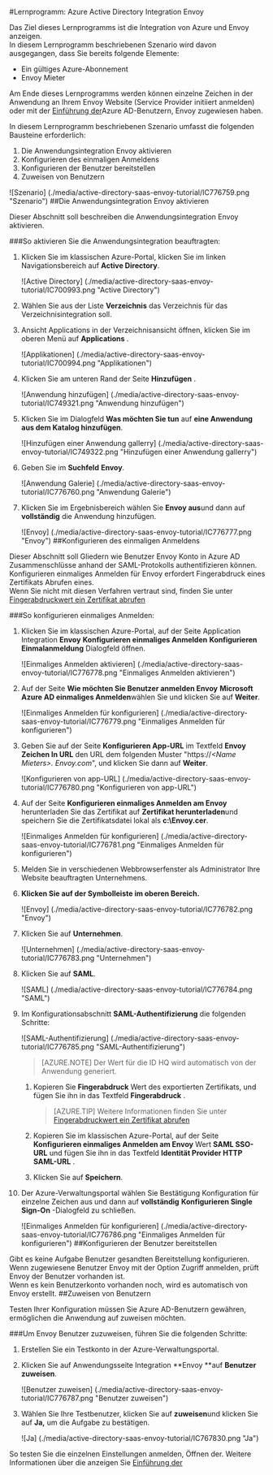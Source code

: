 <properties 
    pageTitle="Lernprogramm: Azure Active Directory Integration Envoy | Microsoft Azure" 
    description="Erfahren Sie, wie mit Envoy Azure Active Directory-auf automatisierte Bereitstellung und mehr!" 
    services="active-directory" 
    authors="jeevansd"  
    documentationCenter="na" 
    manager="femila"/>
<tags 
    ms.service="active-directory" 
    ms.devlang="na" 
    ms.topic="article" 
    ms.tgt_pltfrm="na" 
    ms.workload="identity" 
    ms.date="09/29/2016" 
    ms.author="jeedes" />

#<a name="tutorial-azure-active-directory-integration-with-envoy"></a>Lernprogramm: Azure Active Directory Integration Envoy
  
Das Ziel dieses Lernprogramms ist die Integration von Azure und Envoy anzeigen.  
In diesem Lernprogramm beschriebenen Szenario wird davon ausgegangen, dass Sie bereits folgende Elemente:

-   Ein gültiges Azure-Abonnement
-   Envoy Mieter
  
Am Ende dieses Lernprogramms werden können einzelne Zeichen in der Anwendung an Ihrem Envoy Website (Service Provider initiiert anmelden) oder mit der [Einführung der](active-directory-saas-access-panel-introduction.md)Azure AD-Benutzern, Envoy zugewiesen haben.
  
In diesem Lernprogramm beschriebenen Szenario umfasst die folgenden Bausteine erforderlich:

1.  Die Anwendungsintegration Envoy aktivieren
2.  Konfigurieren des einmaligen Anmeldens
3.  Konfigurieren der Benutzer bereitstellen
4.  Zuweisen von Benutzern

![Szenario] (./media/active-directory-saas-envoy-tutorial/IC776759.png "Szenario")
##<a name="enabling-the-application-integration-for-envoy"></a>Die Anwendungsintegration Envoy aktivieren
  
Dieser Abschnitt soll beschreiben die Anwendungsintegration Envoy aktivieren.

###<a name="to-enable-the-application-integration-for-envoy-perform-the-following-steps"></a>So aktivieren Sie die Anwendungsintegration beauftragten:

1.  Klicken Sie im klassischen Azure-Portal, klicken Sie im linken Navigationsbereich auf **Active Directory**.

    ![Active Directory] (./media/active-directory-saas-envoy-tutorial/IC700993.png "Active Directory")

2.  Wählen Sie aus der Liste **Verzeichnis** das Verzeichnis für das Verzeichnisintegration soll.

3.  Ansicht Applications in der Verzeichnisansicht öffnen, klicken Sie im oberen Menü auf **Applications** .

    ![Applikationen] (./media/active-directory-saas-envoy-tutorial/IC700994.png "Applikationen")

4.  Klicken Sie am unteren Rand der Seite **Hinzufügen** .

    ![Anwendung hinzufügen] (./media/active-directory-saas-envoy-tutorial/IC749321.png "Anwendung hinzufügen")

5.  Klicken Sie im Dialogfeld **Was möchten Sie tun** auf **eine Anwendung aus dem Katalog hinzufügen**.

    ![Hinzufügen einer Anwendung gallerry] (./media/active-directory-saas-envoy-tutorial/IC749322.png "Hinzufügen einer Anwendung gallerry")

6.  Geben Sie im **Suchfeld** **Envoy**.

    ![Anwendung Galerie] (./media/active-directory-saas-envoy-tutorial/IC776760.png "Anwendung Galerie")

7.  Klicken Sie im Ergebnisbereich wählen Sie **Envoy aus**und dann auf **vollständig** die Anwendung hinzufügen.

    ![Envoy] (./media/active-directory-saas-envoy-tutorial/IC776777.png "Envoy")
##<a name="configuring-single-sign-on"></a>Konfigurieren des einmaligen Anmeldens
  
Dieser Abschnitt soll Gliedern wie Benutzer Envoy Konto in Azure AD Zusammenschlüsse anhand der SAML-Protokolls authentifizieren können.  
Konfigurieren einmaliges Anmelden für Envoy erfordert Fingerabdruck eines Zertifikats Abrufen eines.  
Wenn Sie nicht mit diesen Verfahren vertraut sind, finden Sie unter [Fingerabdruckwert ein Zertifikat abrufen](http://youtu.be/YKQF266SAxI)

###<a name="to-configure-single-sign-on-perform-the-following-steps"></a>So konfigurieren einmaliges Anmelden:

1.  Klicken Sie im klassischen Azure-Portal, auf der Seite Application Integration **Envoy** **Konfigurieren einmaliges Anmelden** **Konfigurieren Einmalanmeldung** Dialogfeld öffnen.

    ![Einmaliges Anmelden aktivieren] (./media/active-directory-saas-envoy-tutorial/IC776778.png "Einmaliges Anmelden aktivieren")

2.  Auf der Seite **Wie möchten Sie Benutzer anmelden Envoy** **Microsoft Azure AD einmaliges Anmelden**wählen Sie und klicken Sie auf **Weiter**.

    ![Einmaliges Anmelden für konfigurieren] (./media/active-directory-saas-envoy-tutorial/IC776779.png "Einmaliges Anmelden für konfigurieren")

3.  Geben Sie auf der Seite **Konfigurieren App-URL** im Textfeld **Envoy Zeichen In URL** den URL dem folgenden Muster "https://*\<Name Mieters\>. Envoy.com*", und klicken Sie dann auf **Weiter**.

    ![Konfigurieren von app-URL] (./media/active-directory-saas-envoy-tutorial/IC776780.png "Konfigurieren von app-URL")

4.  Auf der Seite **Konfigurieren einmaliges Anmelden am Envoy** herunterladen Sie das Zertifikat auf **Zertifikat herunterladen**und speichern Sie die Zertifikatsdatei lokal als **c:\\Envoy.cer**.

    ![Einmaliges Anmelden für konfigurieren] (./media/active-directory-saas-envoy-tutorial/IC776781.png "Einmaliges Anmelden für konfigurieren")

5.  Melden Sie in verschiedenen Webbrowserfenster als Administrator Ihre Website beauftragten Unternehmens.

6.  **Klicken Sie auf der Symbolleiste im oberen Bereich.**

    ![Envoy] (./media/active-directory-saas-envoy-tutorial/IC776782.png "Envoy")

7.  Klicken Sie auf **Unternehmen**.

    ![Unternehmen] (./media/active-directory-saas-envoy-tutorial/IC776783.png "Unternehmen")

8.  Klicken Sie auf **SAML**.

    ![SAML] (./media/active-directory-saas-envoy-tutorial/IC776784.png "SAML")

9.  Im Konfigurationsabschnitt **SAML-Authentifizierung** die folgenden Schritte:

    ![SAML-Authentifizierung] (./media/active-directory-saas-envoy-tutorial/IC776785.png "SAML-Authentifizierung")

    >[AZURE.NOTE] Der Wert für die ID HQ wird automatisch von der Anwendung generiert.

    1.  Kopieren Sie **Fingerabdruck** Wert des exportierten Zertifikats, und fügen Sie ihn in das Textfeld **Fingerabdruck** .  

        >[AZURE.TIP] Weitere Informationen finden Sie unter [Fingerabdruckwert ein Zertifikat abrufen](http://youtu.be/YKQF266SAxI)

    2.  Kopieren Sie im klassischen Azure-Portal, auf der Seite **Konfigurieren einmaliges Anmelden am Envoy** Wert **SAML SSO-URL** und fügen Sie ihn in das Textfeld **Identität Provider HTTP SAML-URL** .
    3.  Klicken Sie auf **Speichern**.

10. Der Azure-Verwaltungsportal wählen Sie Bestätigung Konfiguration für einzelne Zeichen aus und dann auf **vollständig** **Konfigurieren Single Sign-On** -Dialogfeld zu schließen.

    ![Einmaliges Anmelden für konfigurieren] (./media/active-directory-saas-envoy-tutorial/IC776786.png "Einmaliges Anmelden für konfigurieren")
##<a name="configuring-user-provisioning"></a>Konfigurieren der Benutzer bereitstellen
  
Gibt es keine Aufgabe Benutzer gesandten Bereitstellung konfigurieren.  
Wenn zugewiesene Benutzer Envoy mit der Option Zugriff anmelden, prüft Envoy der Benutzer vorhanden ist.  
Wenn es kein Benutzerkonto vorhanden noch, wird es automatisch von Envoy erstellt.
##<a name="assigning-users"></a>Zuweisen von Benutzern
  
Testen Ihrer Konfiguration müssen Sie Azure AD-Benutzern gewähren, ermöglichen die Anwendung auf zuweisen möchten.

###<a name="to-assign-users-to-envoy-perform-the-following-steps"></a>Um Envoy Benutzer zuzuweisen, führen Sie die folgenden Schritte:

1.  Erstellen Sie ein Testkonto in der Azure-Verwaltungsportal.

2.  Klicken Sie auf Anwendungsseite Integration **Envoy **auf **Benutzer zuweisen**.

    ![Benutzer zuweisen] (./media/active-directory-saas-envoy-tutorial/IC776787.png "Benutzer zuweisen")

3.  Wählen Sie Ihre Testbenutzer, klicken Sie auf **zuweisen**und klicken Sie auf **Ja,** um die Aufgabe zu bestätigen.

    ![Ja] (./media/active-directory-saas-envoy-tutorial/IC767830.png "Ja")
  
So testen Sie die einzelnen Einstellungen anmelden, Öffnen der. Weitere Informationen über die anzeigen Sie [Einführung der](active-directory-saas-access-panel-introduction.md)